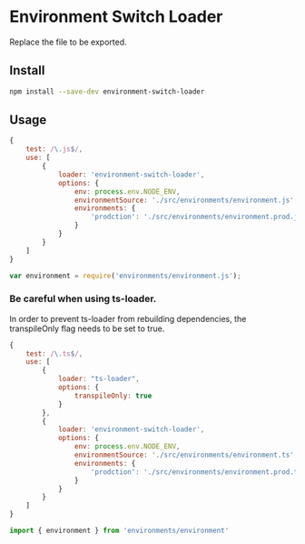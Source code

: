 # Environment Switch Loader

Replace the file to be exported.

## Install

```bash
npm install --save-dev environment-switch-loader
```

## Usage

```js
{
    test: /\.js$/,
    use: [
        {
            loader: 'environment-switch-loader',
            options: {
                env: process.env.NODE_ENV,
                environmentSource: './src/environments/environment.js',
                environments: {
                    'prodction': './src/environments/environment.prod.js'
                }
            }
        }
    ]
}

var environment = require('environments/environment.js');
```

### Be careful when using ts-loader.

In order to prevent ts-loader from rebuilding dependencies, the transpileOnly flag needs to be set to true.

```js
{
    test: /\.ts$/,
    use: [
        {
            loader: "ts-loader",
            options: {
                transpileOnly: true
            }
        },
        {
            loader: 'environment-switch-loader',
            options: {
                env: process.env.NODE_ENV,
                environmentSource: './src/environments/environment.ts',
                environments: {
                    'prodction': './src/environments/environment.prod.ts'
                }
            }
        }
    ]
}

import { environment } from 'environments/environment'
```

